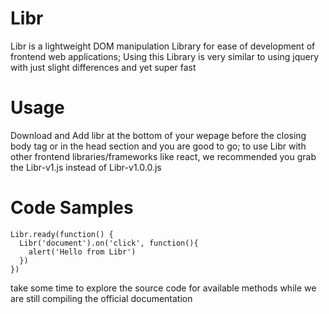 # Libr
Libr is a lightweight DOM manipulation Library for ease of development of frontend web applications;
Using this Library is very similar to using jquery with just slight differences and yet super fast

# Usage
Download and Add libr at the bottom of your wepage before the closing body tag or in the head section and you are good to go;
to use Libr with other frontend libraries/frameworks like react, we recommended you grab the Libr-v1.js instead of Libr-v1.0.0.js

# Code Samples
```
Libr.ready(function() {
  Libr('document').on('click', function(){
    alert('Hello from Libr')
  })
})
```
take some time to explore the source code for available methods while we are still compiling the official documentation
